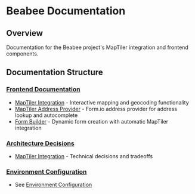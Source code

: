 # Beabee Documentation

## Overview

Documentation for the Beabee project's MapTiler integration and frontend components.

## Documentation Structure

### [Frontend Documentation](./frontend/)

- [MapTiler Integration](./frontend/maptiler-integration.md) - Interactive mapping and geocoding functionality
- [MapTiler Address Provider](./frontend/maptiler-provider.md) - Form.io address provider for address lookup and autocomplete
- [Form Builder](./frontend/form-builder.md) - Dynamic form creation with automatic MapTiler integration

### [Architecture Decisions](./architecture/)

- [MapTiler Integration](./architecture/decisions/maptiler-integration.md) - Technical decisions and tradeoffs

### [Environment Configuration](./environment-variables.md)

- See [Environment Configuration](./environment-variables.md)
